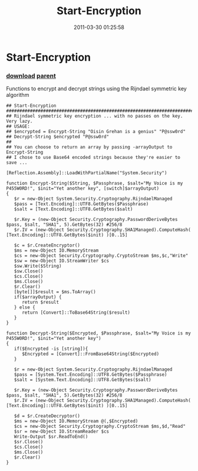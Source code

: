 ﻿---
pid:            2593
parent:         116
children:       
poster:         asfas
title:          Start-Encryption
date:           2011-03-30 01:25:58
description:    Functions to encrypt and decrypt strings using the Rijndael symmetric key algorithm
format:         posh
---

# Start-Encryption

### [download](2593.ps1) [parent](116.md) 

Functions to encrypt and decrypt strings using the Rijndael symmetric key algorithm

```posh
## Start-Encryption
##################################################################################################
## Rijndael symmetric key encryption ... with no passes on the key. Very lazy.
## USAGE:
## $encrypted = Encrypt-String "Oisin Grehan is a genius" "P@ssw0rd"
## Decrypt-String $encrypted "P@ssw0rd"
##
## You can choose to return an array by passing -arrayOutput to Encrypt-String
## I chose to use Base64 encoded strings because they're easier to save ...

[Reflection.Assembly]::LoadWithPartialName("System.Security")

function Encrypt-String($String, $Passphrase, $salt="My Voice is my P455W0RD!", $init="Yet another key", [switch]$arrayOutput)
{
   $r = new-Object System.Security.Cryptography.RijndaelManaged
   $pass = [Text.Encoding]::UTF8.GetBytes($Passphrase)
   $salt = [Text.Encoding]::UTF8.GetBytes($salt)

   $r.Key = (new-Object Security.Cryptography.PasswordDeriveBytes $pass, $salt, "SHA1", 5).GetBytes(32) #256/8
   $r.IV = (new-Object Security.Cryptography.SHA1Managed).ComputeHash( [Text.Encoding]::UTF8.GetBytes($init) )[0..15]
   
   $c = $r.CreateEncryptor()
   $ms = new-Object IO.MemoryStream
   $cs = new-Object Security.Cryptography.CryptoStream $ms,$c,"Write"
   $sw = new-Object IO.StreamWriter $cs
   $sw.Write($String)
   $sw.Close()
   $cs.Close()
   $ms.Close()
   $r.Clear()
   [byte[]]$result = $ms.ToArray()
   if($arrayOutput) {
      return $result
   } else {
      return [Convert]::ToBase64String($result)
   }
}

function Decrypt-String($Encrypted, $Passphrase, $salt="My Voice is my P455W0RD!", $init="Yet another key")
{
   if($Encrypted -is [string]){
      $Encrypted = [Convert]::FromBase64String($Encrypted)
   }

   $r = new-Object System.Security.Cryptography.RijndaelManaged
   $pass = [System.Text.Encoding]::UTF8.GetBytes($Passphrase)
   $salt = [System.Text.Encoding]::UTF8.GetBytes($salt)

   $r.Key = (new-Object Security.Cryptography.PasswordDeriveBytes $pass, $salt, "SHA1", 5).GetBytes(32) #256/8
   $r.IV = (new-Object Security.Cryptography.SHA1Managed).ComputeHash( [Text.Encoding]::UTF8.GetBytes($init) )[0..15]

   $d = $r.CreateDecryptor()
   $ms = new-Object IO.MemoryStream @(,$Encrypted)
   $cs = new-Object Security.Cryptography.CryptoStream $ms,$d,"Read"
   $sr = new-Object IO.StreamReader $cs
   Write-Output $sr.ReadToEnd()
   $sr.Close()
   $cs.Close()
   $ms.Close()
   $r.Clear()
}
```
